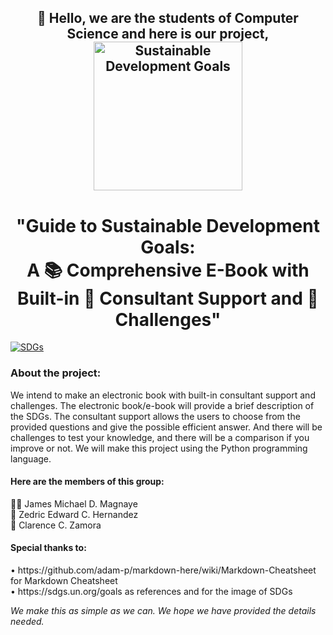 <h2 align="center">👋 Hello, we are the students of Computer Science and here is our project,
  <img src="https://www.un.org/sites/un2.un.org/files/styles/large-article-image-style-16-9/public/field/image/2022/10/sdgs.png?itok=Mu6V-2WJ" alt="Sustainable Development Goals" height="238">
  
<h1 align="center">"Guide to Sustainable Development Goals:<br>A 📚 Comprehensive E-Book with Built-in 💬 Consultant Support and 💪 Challenges"</h1>

[![SDGs](https://img.shields.io/badge/SDGs-Visit%20the%20Site-brightgreen)](https://sdgs.un.org/goals)

<h3> About the project: </h3>
<p> We intend to make an electronic book with built-in consultant support and challenges. The electronic book/e-book will provide a brief description of the SDGs. The consultant support allows the users to choose from the provided questions and give the possible efficient answer. And there will be challenges to test your knowledge, and there will be a comparison if you improve or not. We will make this project using the Python programming language.</p>
  
#### Here are the members of this group:
<p>👨‍🦱 James Michael D. Magnaye <br>
🧒 Zedric Edward C. Hernandez <br>
👴 Clarence C. Zamora <br>

<h4>Special thanks to:</h4>
<p>• https://github.com/adam-p/markdown-here/wiki/Markdown-Cheatsheet for Markdown Cheatsheet<br>
  • https://sdgs.un.org/goals as references and for the image of SDGs</p>

<i>We make this as simple as we can. We hope we have provided the details needed.</i>
